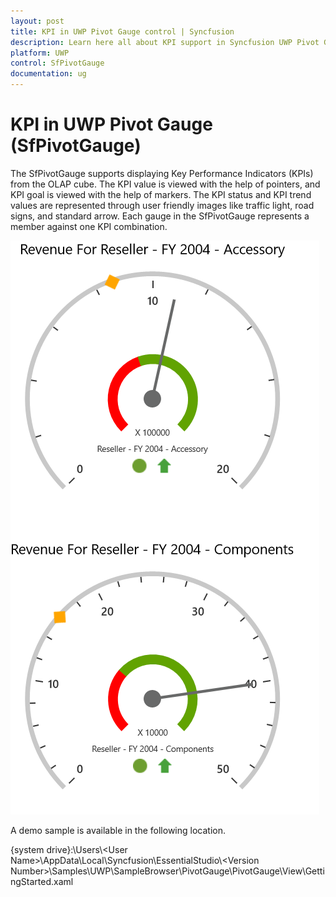 ```yaml
---
layout: post
title: KPI in UWP Pivot Gauge control | Syncfusion
description: Learn here all about KPI support in Syncfusion UWP Pivot Gauge (SfPivotGauge) control and more.
platform: UWP
control: SfPivotGauge
documentation: ug
---
```


# KPI in UWP Pivot Gauge (SfPivotGauge)

The SfPivotGauge supports displaying Key Performance Indicators (KPIs) from the OLAP cube. The KPI value is viewed with the help of pointers, and KPI goal is viewed with the help of markers. The KPI status and KPI trend values are represented through user friendly images like traffic light, road signs, and standard arrow. Each gauge in the SfPivotGauge represents a member against one KPI combination.

![kpi](KPI_images/kpi.png)

A demo sample is available in the following location.

{system drive}:\Users\\&lt;User Name&gt;\AppData\Local\Syncfusion\EssentialStudio\\&lt;Version Number&gt;\Samples\UWP\SampleBrowser\PivotGauge\PivotGauge\View\GettingStarted.xaml
